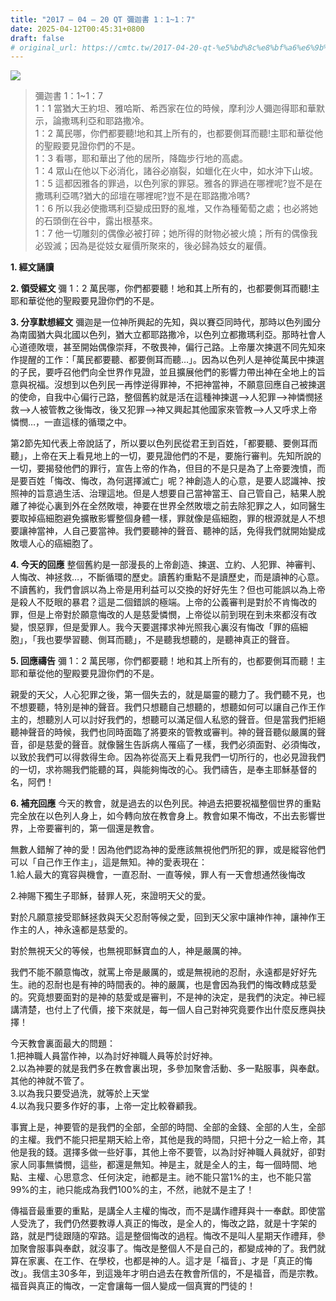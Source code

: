 ```yaml
---
title: "2017 – 04 – 20 QT 彌迦書 1：1~1：7"
date: 2025-04-12T00:45:31+0800
draft: false
# original_url: https://cmtc.tw/2017-04-20-qt-%e5%bd%8c%e8%bf%a6%e6%9b%b8-1%ef%bc%9a11%ef%bc%9a7
---
```


![](/images/qt.jpg)
> 彌迦書 1：1\~1：7  
> 1：1 當猶大王約坦、雅哈斯、希西家在位的時候，摩利沙人彌迦得耶和華默示，論撒瑪利亞和耶路撒冷。  
> 1：2 萬民哪，你們都要聽!地和其上所有的，也都要側耳而聽!主耶和華從他的聖殿要見證你們的不是。  
> 1：3 看哪，耶和華出了他的居所，降臨步行地的高處。  
> 1：4 眾山在他以下必消化，諸谷必崩裂，如蠟化在火中，如水沖下山坡。  
> 1：5 這都因雅各的罪過，以色列家的罪惡。雅各的罪過在哪裡呢?豈不是在撒瑪利亞嗎?猶大的邱壇在哪裡呢?豈不是在耶路撒冷嗎?  
> 1：6 所以我必使撒瑪利亞變成田野的亂堆，又作為種葡萄之處；也必將她的石頭倒在谷中，露出根基來。  
> 1：7 他一切雕刻的偶像必被打碎；她所得的財物必被火燒；所有的偶像我必毀滅；因為是從妓女雇價所聚來的，後必歸為妓女的雇價。

**1. 經文誦讀**

**2. 領受經文**
彌 1：2 萬民哪，你們都要聽！地和其上所有的，也都要側耳而聽!主耶和華從他的聖殿要見證你們的不是。

**3. 分享默想經文**
彌迦是一位神所興起的先知，與以賽亞同時代，那時以色列國分為南國猶大與北國以色列，猶大立都耶路撒冷，以色列立都撒瑪利亞。那時社會人心道德敗壞，甚至開始偶像崇拜，不敬畏神，偏行己路。上帝屢次揀選不同先知來作提醒的工作：「萬民都要聽、都要側耳而聽…」。因為以色列人是神從萬民中揀選的子民，要呼召他們向全世界作見證，並且擴展他們的影響力帶出神在全地上的旨意與祝福。沒想到以色列民一再悖逆得罪神，不把神當神，不願意回應自己被揀選的使命，自我中心偏行己路，整個舊約就是活在這種神揀選–>人犯罪–>神憐憫拯救–>人被管教之後悔改，後又犯罪–>神又興起其他國家來管教–>人又呼求上帝憐憫…，一直這樣的循環之中。

第2節先知代表上帝說話了，所以要以色列民從君王到百姓，「都要聽、要側耳而聽」，上帝在天上看見地上的一切，要見證他們的不是，要施行審判。先知所說的一切，要揭發他們的罪行，宣告上帝的作為，但目的不是只是為了上帝要洩憤，而是要百姓「悔改、悔改，為何選擇滅亡」呢？神創造人的心意，是要人認識神、按照神的旨意過生活、治理這地。但是人想要自己當神當王、自己管自己，結果人脫離了神從心裏到外在全然敗壞，神要在世界全然敗壞之前去除犯罪之人，如同醫生要取掉癌細胞避免擴散影響整個身體一樣，罪就像是癌細胞，罪的根源就是人不想要讓神當神，人自己要當神。我們要聽神的聲音、聽神的話，免得我們就開始變成敗壞人心的癌細胞了。

**4. 今天的回應**
整個舊約是一部漫長的上帝創造、揀選、立約、人犯罪、神審判、人悔改、神拯救…，不斷循環的歷史。讀舊約重點不是讀歷史，而是讀神的心意。不讀舊約，我們會誤以為上帝是用利益可以交換的好好先生？但也可能誤以為上帝是殺人不貶眼的暴君？這是二個錯誤的極端。上帝的公義審判是對於不肯悔改的罪，但是上帝對於願意悔改的人是慈愛憐憫，上帝從以前到現在到未來都沒有改變，恨惡罪，但是愛罪人。我今天要選擇求神光照我心裏沒有悔改「罪的癌細胞」，「我也要學習聽、側耳而聽」，不是聽我想聽的，是聽神真正的聲音。

**5. 回應禱告**
彌 1：2 萬民哪，你們都要聽！地和其上所有的，也都要側耳而聽！主耶和華從他的聖殿要見證你們的不是。

親愛的天父，人心犯罪之後，第一個失去的，就是屬靈的聽力了。我們聽不見，也不想要聽，特別是神的聲音。我們只想聽自己想聽的，想聽如何可以讓自己作王作主的，想聽別人可以討好我們的，想聽可以滿足個人私慾的聲音。但是當我們拒絕聽神聲音的時候，我們也同時面臨了將要來的管教或審判。神的聲音聽似嚴厲的聲音，卻是慈愛的聲音。就像醫生告訴病人罹癌了一樣，我們必須面對、必須悔改，以致於我們可以得救得生命。因為祢從高天上看見我們一切所行的，也必見證我們的一切，求祢賜我們能聽的耳，與能夠悔改的心。我們禱告，是奉主耶穌基督的名，阿們！

**6. 補充回應**
今天的教會，就是過去的以色列民。神過去把要祝福整個世界的重點完全放在以色列人身上，如今轉向放在教會身上。教會如果不悔改，不出去影響世界，上帝要審判的，第一個還是教會。

無數人錯解了神的愛！因為他們認為神的愛應該無視他們所犯的罪，或是縱容他們可以「自己作王作主」，這是無知。神的愛表現在：  
1.給人最大的寬容與機會，一直忍耐、一直等候，罪人有一天會想通然後悔改

2.神賜下獨生子耶穌，替罪人死，來證明天父的愛。

對於凡願意接受耶穌拯救與天父忍耐等候之愛，回到天父家中讓神作神，讓神作王作主的人，神永遠都是慈愛的。

對於無視天父的等候，也無視耶穌寶血的人，神是嚴厲的神。

我們不能不願意悔改，就罵上帝是嚴厲的，或是無視祂的忍耐，永遠都是好好先生。祂的忍耐也是有神的時間表的。神的嚴厲，也是會因為我們的悔改轉成慈愛的。究竟想要面對的是神的慈愛或是審判，不是神的決定，是我們的決定。神已經講清楚，也付上了代價，接下來就是，每一個人自己對神究竟要作出什麼反應與抉擇！

今天教會裏面最大的問題：  
1.把神職人員當作神，以為討好神職人員等於討好神。  
2.以為神要的就是我們多在教會裏出現，多參加聚會活動、多一點服事，與奉獻。其他的神就不管了。  
3.以為我只要受過洗，就等於上天堂  
4.以為我只要多作好的事，上帝一定比較眷顧我。

事實上是，神要管的是我們的全部，全部的時間、全部的金錢、全部的人生，全部的主權。我們不能只把星期天給上帝，其他是我的時間，只把十分之一給上帝，其他是我的錢。選擇多做一些好事，其他上帝不要管，以為討好神職人員就好，卻對家人同事無憐憫，這些，都還是無知。神是主，就是全人的主，每一個時間、地點、主權、心思意念、任何決定，祂都是主。祂不能只當1%的主，也不能只當99%的主，祂只能成為我們100%的主，不然，祂就不是主了！

傳福音最重要的重點，是講全人主權的悔改，而不是講作禮拜與十一奉獻。即使當人受洗了，我們仍然要教導人真正的悔改，是全人的，悔改之路，就是十字架的路，就是門徒跟隨的窄路。這是整個悔改的過程。悔改不是叫人星期天作禮拜，參加聚會服事與奉獻，就沒事了。悔改是整個人不是自己的，都變成神的了。我們就算在家裏、在工作、在學校，也都是神的人。這才是「福音」、才是「真正的悔改」。我信主30多年，到這幾年才明白過去在教會所信的，不是福音，而是宗教。福音與真正的悔改，一定會讓每一個人變成一個真實的門徒的！

